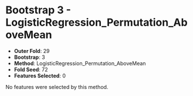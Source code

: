 # Bootstrap 3 - LogisticRegression_Permutation_AboveMean

- **Outer Fold**: 29
- **Bootstrap**: 3
- **Method**: LogisticRegression_Permutation_AboveMean
- **Fold Seed**: 72
- **Features Selected**: 0

No features were selected by this method.
